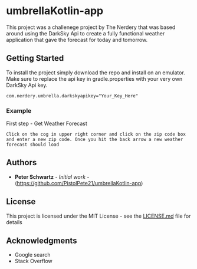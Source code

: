 # umbrellaKotlin-app

This project was a challenege project by The Nerdery that was based around using the DarkSky Api to create a fully functional weather application that gave the forecast for today and tomorrow.

## Getting Started

To install the project simply download the repo and install on an emulator. Make sure to replace the api key in gradle.properties with your very own DarkSky Api key.

```
com.nerdery.umbrella.darkskyapikey="Your_Key_Here"
```

### Example

First step - Get Weather Forecast

```
Click on the cog in upper right corner and click on the zip code box and enter a new zip code. Once you hit the back arrow a new weather forecast should load
```

## Authors

* **Peter Schwartz** - *Initial work* - (https://github.com/PistolPete21/umbrellaKotlin-app)

## License

This project is licensed under the MIT License - see the [LICENSE.md](LICENSE.md) file for details

## Acknowledgments

* Google search
* Stack Overflow
